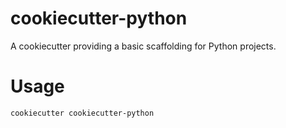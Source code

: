 # cookiecutter-python

A cookiecutter providing a basic scaffolding for Python projects.

# Usage

```bash
cookiecutter cookiecutter-python
```
